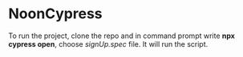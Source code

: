 # NoonCypress

To run the project, clone the repo and in command prompt write **npx cypress open**, choose *signUp.spec* file.
It will run the script.
